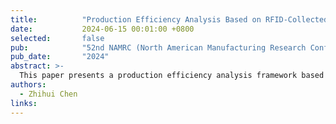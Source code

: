```yaml
---
title:          "Production Efficiency Analysis Based on RFID-Collected Manufacturing Big Data"
date:           2024-06-15 00:01:00 +0800
selected:       false
pub:            "52nd NAMRC (North American Manufacturing Research Conference)"
pub_date:       "2024"
abstract: >-
  This paper presents a production efficiency analysis framework based on RFID-collected manufacturing big data, enabling real-time monitoring and optimization of manufacturing processes.
authors:
  - Zhihui Chen
links:
---
```


